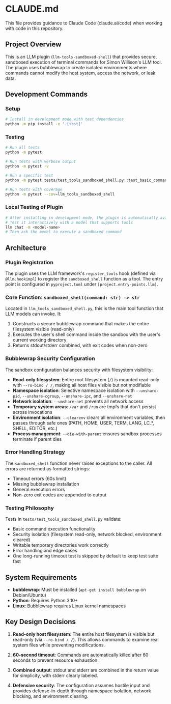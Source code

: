 # CLAUDE.md

This file provides guidance to Claude Code (claude.ai/code) when working with code in this repository.

## Project Overview

This is an LLM plugin (`llm-tools-sandboxed-shell`) that provides secure, sandboxed execution of terminal commands for Simon Willison's LLM tool. The plugin uses bubblewrap to create isolated environments where commands cannot modify the host system, access the network, or leak data.

## Development Commands

### Setup
```bash
# Install in development mode with test dependencies
python -m pip install -e '.[test]'
```

### Testing
```bash
# Run all tests
python -m pytest

# Run tests with verbose output
python -m pytest -v

# Run a specific test
python -m pytest tests/test_tools_sandboxed_shell.py::test_basic_command_execution

# Run tests with coverage
python -m pytest --cov=llm_tools_sandboxed_shell
```

### Local Testing of Plugin
```bash
# After installing in development mode, the plugin is automatically available to llm
# Test it interactively with a model that supports tools
llm chat -m <model-name>
# Then ask the model to execute a sandboxed command
```

## Architecture

### Plugin Registration
The plugin uses the LLM framework's `register_tools` hook (defined via `@llm.hookimpl`) to register the `sandboxed_shell` function as a tool. The entry point is configured in `pyproject.toml` under `[project.entry-points.llm]`.

### Core Function: `sandboxed_shell(command: str) -> str`
Located in `llm_tools_sandboxed_shell.py`, this is the main tool function that LLM models can invoke. It:

1. Constructs a secure bubblewrap command that makes the entire filesystem visible (read-only)
2. Executes the user's shell command inside the sandbox with the user's current working directory
3. Returns stdout/stderr combined, with exit codes when non-zero

### Bubblewrap Security Configuration

The sandbox configuration balances security with filesystem visibility:

- **Read-only filesystem**: Entire root filesystem (`/`) is mounted read-only with `--ro-bind / /`, making all host files visible but not modifiable
- **Namespace isolation**: Selective namespace isolation with `--unshare-pid`, `--unshare-cgroup`, `--unshare-ipc`, and `--unshare-net`
- **Network isolation**: `--unshare-net` prevents all network access
- **Temporary system areas**: `/var` and `/run` are tmpfs that don't persist across invocations
- **Environment isolation**: `--clearenv` clears all environment variables, then passes through safe ones (PATH, HOME, USER, TERM, LANG, LC_*, SHELL, EDITOR, etc.)
- **Process management**: `--die-with-parent` ensures sandbox processes terminate if parent dies

### Error Handling Strategy

The `sandboxed_shell` function never raises exceptions to the caller. All errors are returned as formatted strings:
- Timeout errors (60s limit)
- Missing bubblewrap installation
- General execution errors
- Non-zero exit codes are appended to output

### Testing Philosophy

Tests in `tests/test_tools_sandboxed_shell.py` validate:
- Basic command execution functionality
- Security isolation (filesystem read-only, network blocked, environment cleared)
- Writable temporary directories work correctly
- Error handling and edge cases
- One long-running timeout test is skipped by default to keep test suite fast

## System Requirements

- **bubblewrap**: Must be installed (`apt-get install bubblewrap` on Debian/Ubuntu)
- **Python**: Requires Python 3.10+
- **Linux**: Bubblewrap requires Linux kernel namespaces

## Key Design Decisions

1. **Read-only host filesystem**: The entire host filesystem is visible but read-only (via `--ro-bind / /`). This allows commands to examine real system files while preventing modifications.

3. **60-second timeout**: Commands are automatically killed after 60 seconds to prevent resource exhaustion.

4. **Combined output**: stdout and stderr are combined in the return value for simplicity, with stderr clearly labeled.

5. **Defensive security**: The configuration assumes hostile input and provides defense-in-depth through namespace isolation, network blocking, and environment clearing.
